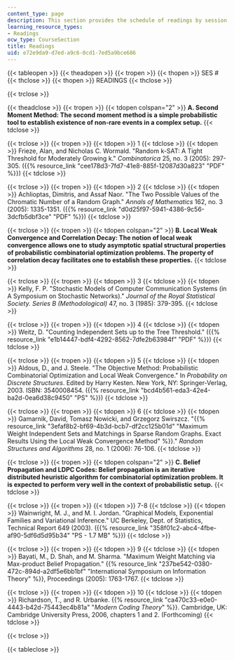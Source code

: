 ```yaml
---
content_type: page
description: This section provides the schedule of readings by session and topic.
learning_resource_types:
- Readings
ocw_type: CourseSection
title: Readings
uid: e72e9da9-d7ed-a9c6-0cd1-7ed5a9bce686
---
```


{{< tableopen >}}
{{< theadopen >}}
{{< tropen >}}
{{< thopen >}}
SES #
{{< thclose >}}
{{< thopen >}}
READINGS
{{< thclose >}}

{{< trclose >}}

{{< theadclose >}}
{{< tropen >}}
{{< tdopen colspan="2" >}}
**A. Second Moment Method: The second moment method is a simple probabilistic tool to establish existence of non-rare events in a complex setup.**
{{< tdclose >}}

{{< trclose >}}
{{< tropen >}}
{{< tdopen >}}
1
{{< tdclose >}}
{{< tdopen >}}
Frieze, Alan, and Nicholas C. Wormald. "Random k-SAT: A Tight Threshold for Moderately Growing k." _Combinatorica_ 25, no. 3 (2005): 297-305. ({{% resource_link "cee178d3-7fd7-41e8-885f-12087d30a823" "PDF" %}})
{{< tdclose >}}

{{< trclose >}}
{{< tropen >}}
{{< tdopen >}}
2
{{< tdclose >}}
{{< tdopen >}}
Achlioptas, Dimitris, and Assaf Naor. "The Two Possible Values of the Chromatic Number of a Random Graph." _Annals of Mathematics_ 162, no. 3 (2005): 1335-1351. ({{% resource_link "d0d25f97-5941-4386-9c56-3dcfb5dbf3ce" "PDF" %}})
{{< tdclose >}}

{{< trclose >}}
{{< tropen >}}
{{< tdopen colspan="2" >}}
**B. Local Weak Convergence and Correlation Decay: The notion of local weak convergence allows one to study asymptotic spatial structural properties of probabilistic combinatorial optimization problems. The property of correlation decay facilitates one to establish these properties.**
{{< tdclose >}}

{{< trclose >}}
{{< tropen >}}
{{< tdopen >}}
3
{{< tdclose >}}
{{< tdopen >}}
Kelly, F. P. "Stochastic Models of Computer Communication Systems (in A Symposium on Stochastic Networks)." _Journal of the Royal Statistical Society. Series B (Methodological)_ 47, no. 3 (1985): 379-395.
{{< tdclose >}}

{{< trclose >}}
{{< tropen >}}
{{< tdopen >}}
4
{{< tdclose >}}
{{< tdopen >}}
Weitz, D. "Counting Independent Sets up to the Tree Threshold." ({{% resource_link "e1b14447-bdf4-4292-8562-7dfe2b63984f" "PDF" %}})
{{< tdclose >}}

{{< trclose >}}
{{< tropen >}}
{{< tdopen >}}
5
{{< tdclose >}}
{{< tdopen >}}
Aldous, D., and J. Steele. "The Objective Method: Probabilistic Combinatorial Optimization and Local Weak Convergence." In _Probability on Discrete Structures_. Edited by Harry Kesten. New York, NY: Springer-Verlag, 2003. ISBN: 3540008454. ({{% resource_link "bcd4b561-eda3-42e4-ba2d-0ea6d38c9450" "PS" %}})
{{< tdclose >}}

{{< trclose >}}
{{< tropen >}}
{{< tdopen >}}
6
{{< tdclose >}}
{{< tdopen >}}
Gamarnik, David, Tomasz Nowicki, and Grzegorz Swirszcz. "{{% resource_link "3efaf8b2-bf69-4b3d-bcb7-df2cc125b01d" "Maximum Weight Independent Sets and Matchings in Sparse Random Graphs. Exact Results Using the Local Weak Convergence Method" %}}." _Random Structures and Algorithms_ 28, no. 1 (2006): 76-106.
{{< tdclose >}}

{{< trclose >}}
{{< tropen >}}
{{< tdopen colspan="2" >}}
**C. Belief Propagation and LDPC Codes: Belief propagation is an iterative distributed heuristic algorithm for combinatorial optimization problem. It is expected to perform very well in the context of probabilistic setup.**
{{< tdclose >}}

{{< trclose >}}
{{< tropen >}}
{{< tdopen >}}
7-8
{{< tdclose >}}
{{< tdopen >}}
Wainwright, M. J., and M. I. Jordan. "Graphical Models, Exponential Families and Variational Inference." UC Berkeley, Dept. of Statistics, Technical Report 649 (2003). ({{% resource_link "358f01c2-abc4-4fbe-af90-5df6d5d95b34" "PS - 1.7 MB" %}})
{{< tdclose >}}

{{< trclose >}}
{{< tropen >}}
{{< tdopen >}}
9
{{< tdclose >}}
{{< tdopen >}}
Bayati, M., D. Shah, and M. Sharma. "Maximum Weight Matching via Max-product Belief Propagation." {{% resource_link "237be542-0380-472c-894d-a2df5e6bb1bf" "International Symposium on Information Theory" %}}, Proceedings (2005): 1763-1767.
{{< tdclose >}}

{{< trclose >}}
{{< tropen >}}
{{< tdopen >}}
10
{{< tdclose >}}
{{< tdopen >}}
Richardson, T., and R. Urbanke. {{% resource_link "ca470c33-e0e0-4443-b42d-75443ec4b81a" "_Modern Coding Theory_" %}}. Cambridge, UK: Cambridge University Press, 2006, chapters 1 and 2. (Forthcoming)
{{< tdclose >}}

{{< trclose >}}

{{< tableclose >}}
